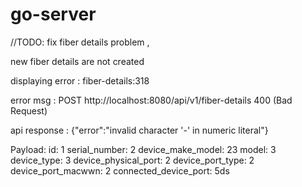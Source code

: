 # go-server


//TODO:  fix fiber details problem , 

new fiber details are not created

displaying error : fiber-details:318 
        
error msg : 
    POST http://localhost:8080/api/v1/fiber-details 400 (Bad Request)


api response : 
    {"error":"invalid character '-' in numeric literal"}


Payload: 
id: 1
serial_number: 2
device_make_model: 23
model: 3
device_type: 3
device_physical_port: 2
device_port_type: 2
device_port_macwwn: 2
connected_device_port: 5ds